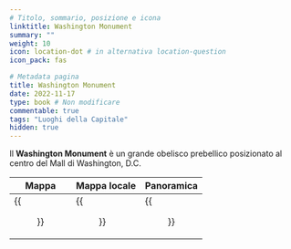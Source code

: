 ```yaml
---
# Titolo, sommario, posizione e icona
linktitle: Washington Monument
summary: ""
weight: 10
icon: location-dot # in alternativa location-question
icon_pack: fas

# Metadata pagina
title: Washington Monument
date: 2022-11-17
type: book # Non modificare
commentable: true
tags: "Luoghi della Capitale"
hidden: true
---
```


<div class="fo3">


Il **Washington Monument** è un grande obelisco prebellico posizionato al centro del Mall di Washington, D.C.

| Mappa                                           | Mappa locale                                        | Panoramica                                  |
| ----------------------------------------------- | --------------------------------------------------- | ------------------------------------------- |
| {{<figure src="fo3/Washington_Monument_loc.webp">}} | {{<figure src="fo3/Washington_Monument_loc_map.webp">}} | {{<figure src="fo3/Washington_Monument.webp">}} |

</div>
